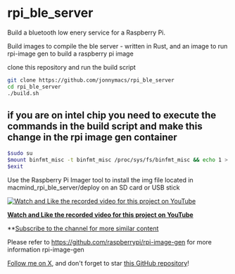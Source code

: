 # rpi_ble_server

Build a bluetooth low enery service for a Raspberry Pi.

Build images to compile the ble server - written in Rust, and an
image to run rpi-image gen to build a raspberry pi image

clone this repository and run the build script

```sh
git clone https://github.com/jonnymacs/rpi_ble_server
cd rpi_ble_server
./build.sh
```

## if you are on intel chip you need to execute the commands in the build script and make this change in the rpi image gen container
```bash
$sudo su
$mount binfmt_misc -t binfmt_misc /proc/sys/fs/binfmt_misc && echo 1 > /proc/sys/fs/binfmt_misc/status
$exit
```

Use the Raspberry Pi Imager tool to install the img file located in macmind_rpi_ble_server/deploy
on an SD card or USB stick

[![Watch and Like the recorded video for this project on YouTube](https://img.youtube.com/vi/L8ZH9zQwcY8/maxresdefault.jpg)](https://www.youtube.com/watch?v=L8ZH9zQwcY8)

**[Watch and Like the recorded video for this project on YouTube](https://www.youtube.com/watch?v=L8ZH9zQwcY8)** 

**[Subscribe to the channel for more similar content](https://www.youtube.com/@macmind-io?sub_confirmation=1)

Please refer to https://github.com/raspberrypi/rpi-image-gen for more information rpi-image-gen

[Follow me on X](https://x.com/jonnymacs), and don't forget to star [this GitHub repository](https://github.com/jonnymacs/rpi_ble_server)!